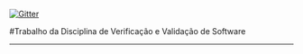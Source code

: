 [![Gitter](https://badges.gitter.im/Join%20Chat.svg)](https://gitter.im/RafaelFazzolino/enturmaVeriVal?utm_source=badge&utm_medium=badge&utm_campaign=pr-badge)

#Trabalho da Disciplina de Verificação e Validação de Software

---
